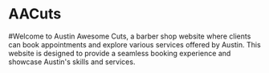 # AACuts
#Welcome to Austin Awesome Cuts, a barber shop website where clients can book appointments and explore various services offered by Austin. This website is designed to provide a seamless booking experience and showcase Austin's skills and services.

